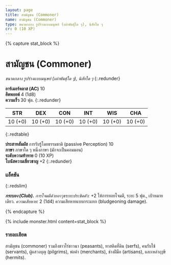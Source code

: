 ```yaml
---
layout: page
title: สามัญชน (Commoner)
name: สามัญชน (Commoner)
type: ขนาดกลาง รูปร่างแบบมนุษย์ (เผ่าพันธุ์ใด ๆ), นิสัยใด ๆ
cr: 0 (10 XP)
---
```


{% capture stat_block %}
# สามัญชน (Commoner)
_ขนาดกลาง รูปร่างแบบมนุษย์ (เผ่าพันธุ์ใด ๆ), นิสัยใด ๆ_
{:.redunder}

**อาร์เมอร์คลาส (AC)** 10  
**ฮิตพอยต์** 4 (1d8)  
**ความเร็ว** 30 ฟุต.
{:.redunder}

|   STR   |   DEX   |   CON   |   INT   |   WIS   |   CHA   |
| :-----: | :-----: | :-----: | :-----: | :-----: | :-----: |
| 10 (+0) | 10 (+0) | 10 (+0) | 10 (+0) | 10 (+0) | 10 (+0) |
{:.redtable}

**ประสาทสัมผัส** การรับรู้โดยธรรมชาติ (passive Perception) 10  
**ภาษา** ภาษาใด ๆ หนึ่งภาษา (มักจะเป็นคอมมอน)  
**ระดับความท้าทาย** 0 (10 XP)  
**โบนัสความเชี่ยวชาญ** +2
{:.redunder}

### แอ็คชัน
{:.redslim}

**_กระบอง (Club)._** _การโจมตีด้วยอาวุธระยะประชิดตัว:_ +2 ให้การทอยโจมตี, ระยะ 5 ฟุต., เป้าหมายเดียว. _ความเสียหาย:_ 2 (1d4) ความเสียหายแบบกระแทก (bludgeoning damage).

{% endcapture %}

{% include monster.html content=stat_block %}

### รายละเอียด

สามัญชน (commoner) รวมถึงชาวไร่ชาวนา (peasants), ทาสติดที่ดิน (serfs), คนรับใช้ (servants), ผู้แสวงบุญ (pilgrims), พ่อค้า (merchants), ช่างฝีมือ (artisans), และเหล่าฤๅษี (hermits).
